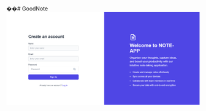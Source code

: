 ��#   G o o d N o t e 
![image alt](https://github.com/GIT-SOUHAIL/GoodNote/blob/c05ce29cb7b4753466a2d38dd174d6c12531e08e/Screenshot%202024-11-27%20162202.png)
